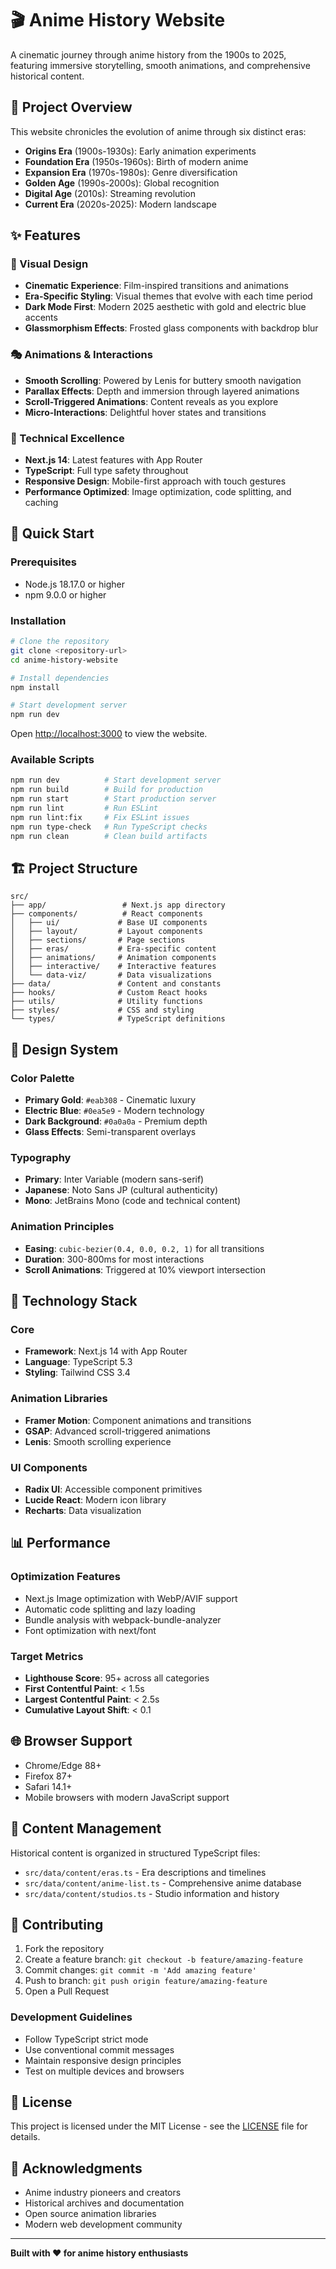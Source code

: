# 🎬 Anime History Website

A cinematic journey through anime history from the 1900s to 2025, featuring immersive storytelling, smooth animations, and comprehensive historical content.

## 🎯 Project Overview

This website chronicles the evolution of anime through six distinct eras:
- **Origins Era** (1900s-1930s): Early animation experiments
- **Foundation Era** (1950s-1960s): Birth of modern anime
- **Expansion Era** (1970s-1980s): Genre diversification
- **Golden Age** (1990s-2000s): Global recognition
- **Digital Age** (2010s): Streaming revolution
- **Current Era** (2020s-2025): Modern landscape

## ✨ Features

### 🎨 Visual Design
- **Cinematic Experience**: Film-inspired transitions and animations
- **Era-Specific Styling**: Visual themes that evolve with each time period
- **Dark Mode First**: Modern 2025 aesthetic with gold and electric blue accents
- **Glassmorphism Effects**: Frosted glass components with backdrop blur

### 🎭 Animations & Interactions
- **Smooth Scrolling**: Powered by Lenis for buttery smooth navigation
- **Parallax Effects**: Depth and immersion through layered animations
- **Scroll-Triggered Animations**: Content reveals as you explore
- **Micro-Interactions**: Delightful hover states and transitions

### 📱 Technical Excellence
- **Next.js 14**: Latest features with App Router
- **TypeScript**: Full type safety throughout
- **Responsive Design**: Mobile-first approach with touch gestures
- **Performance Optimized**: Image optimization, code splitting, and caching

## 🚀 Quick Start

### Prerequisites
- Node.js 18.17.0 or higher
- npm 9.0.0 or higher

### Installation

```bash
# Clone the repository
git clone <repository-url>
cd anime-history-website

# Install dependencies
npm install

# Start development server
npm run dev
```

Open [http://localhost:3000](http://localhost:3000) to view the website.

### Available Scripts

```bash
npm run dev          # Start development server
npm run build        # Build for production
npm run start        # Start production server
npm run lint         # Run ESLint
npm run lint:fix     # Fix ESLint issues
npm run type-check   # Run TypeScript checks
npm run clean        # Clean build artifacts
```

## 🏗️ Project Structure

```
src/
├── app/                 # Next.js app directory
├── components/          # React components
│   ├── ui/             # Base UI components
│   ├── layout/         # Layout components
│   ├── sections/       # Page sections
│   ├── eras/           # Era-specific content
│   ├── animations/     # Animation components
│   ├── interactive/    # Interactive features
│   └── data-viz/       # Data visualizations
├── data/               # Content and constants
├── hooks/              # Custom React hooks
├── utils/              # Utility functions
├── styles/             # CSS and styling
└── types/              # TypeScript definitions
```

## 🎨 Design System

### Color Palette
- **Primary Gold**: `#eab308` - Cinematic luxury
- **Electric Blue**: `#0ea5e9` - Modern technology
- **Dark Background**: `#0a0a0a` - Premium depth
- **Glass Effects**: Semi-transparent overlays

### Typography
- **Primary**: Inter Variable (modern sans-serif)
- **Japanese**: Noto Sans JP (cultural authenticity)
- **Mono**: JetBrains Mono (code and technical content)

### Animation Principles
- **Easing**: `cubic-bezier(0.4, 0.0, 0.2, 1)` for all transitions
- **Duration**: 300-800ms for most interactions
- **Scroll Animations**: Triggered at 10% viewport intersection

## 🔧 Technology Stack

### Core
- **Framework**: Next.js 14 with App Router
- **Language**: TypeScript 5.3
- **Styling**: Tailwind CSS 3.4

### Animation Libraries
- **Framer Motion**: Component animations and transitions
- **GSAP**: Advanced scroll-triggered animations
- **Lenis**: Smooth scrolling experience

### UI Components
- **Radix UI**: Accessible component primitives
- **Lucide React**: Modern icon library
- **Recharts**: Data visualization

## 📊 Performance

### Optimization Features
- Next.js Image optimization with WebP/AVIF support
- Automatic code splitting and lazy loading
- Bundle analysis with webpack-bundle-analyzer
- Font optimization with next/font

### Target Metrics
- **Lighthouse Score**: 95+ across all categories
- **First Contentful Paint**: < 1.5s
- **Largest Contentful Paint**: < 2.5s
- **Cumulative Layout Shift**: < 0.1

## 🌐 Browser Support

- Chrome/Edge 88+
- Firefox 87+
- Safari 14.1+
- Mobile browsers with modern JavaScript support

## 📝 Content Management

Historical content is organized in structured TypeScript files:
- `src/data/content/eras.ts` - Era descriptions and timelines
- `src/data/content/anime-list.ts` - Comprehensive anime database
- `src/data/content/studios.ts` - Studio information and history

## 🤝 Contributing

1. Fork the repository
2. Create a feature branch: `git checkout -b feature/amazing-feature`
3. Commit changes: `git commit -m 'Add amazing feature'`
4. Push to branch: `git push origin feature/amazing-feature`
5. Open a Pull Request

### Development Guidelines
- Follow TypeScript strict mode
- Use conventional commit messages
- Maintain responsive design principles
- Test on multiple devices and browsers

## 📄 License

This project is licensed under the MIT License - see the [LICENSE](LICENSE) file for details.

## 🙏 Acknowledgments

- Anime industry pioneers and creators
- Historical archives and documentation
- Open source animation libraries
- Modern web development community

---

**Built with ❤️ for anime history enthusiasts**
